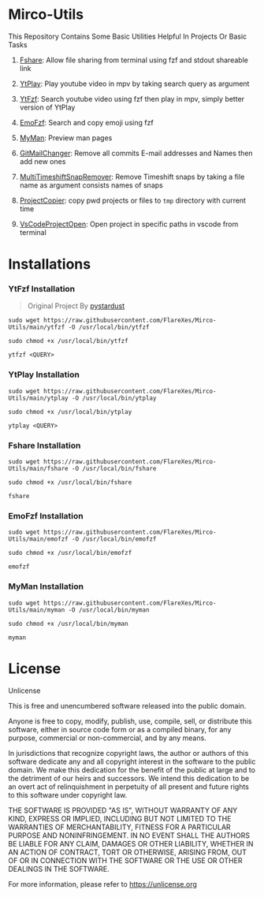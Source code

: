 # Mirco-Utils
This Repository Contains Some Basic Utilities Helpful In Projects Or Basic Tasks

1. [Fshare](https://github.com/FlareXes/Mirco-Utils/blob/main/fshare): Allow file sharing from terminal using fzf and stdout shareable link

2. [YtPlay](https://github.com/FireFlareDb/Mirco-Utils/blob/main/ytplay): Play youtube video in mpv by taking search query as argument
   
3. [YtFzf](https://github.com/FireFlareDb/Mirco-Utils/blob/main/ytfzf): Search youtube video using fzf then play in mpv, simply better version of YtPlay

4. [EmoFzf](https://github.com/FireFlareDb/Mirco-Utils/blob/main/emofzf): Search and copy emoji using fzf

5. [MyMan](https://github.com/FireFlareDb/Mirco-Utils/blob/main/myman): Preview man pages

6. [GitMailChanger](https://github.com/FireFlareDb/Mirco-Utils/blob/main/gitMailChanger): Remove all commits E-mail addresses and Names then add new ones

7. [MultiTimeshiftSnapRemover](https://github.com/FireFlareDb/Mirco-Utils/blob/main/multiTimeshiftSnapRemover): Remove Timeshift snaps by taking a file name as argument consists names of snaps

8. [ProjectCopier](https://github.com/FireFlareDb/Mirco-Utils/blob/main/projectCopier): copy pwd projects or files to `tmp` directory with current time

9. [VsCodeProjectOpen](https://github.com/FireFlareDb/Mirco-Utils/blob/main/vsCodeProjectOpen): Open project in specific paths in vscode from terminal

# Installations

### YtFzf Installation
> Original Project By [pystardust](https://github.com/pystardust/ytfzf)
```
sudo wget https://raw.githubusercontent.com/FlareXes/Mirco-Utils/main/ytfzf -O /usr/local/bin/ytfzf

sudo chmod +x /usr/local/bin/ytfzf

ytfzf <QUERY>
```

### YtPlay Installation
```
sudo wget https://raw.githubusercontent.com/FlareXes/Mirco-Utils/main/ytplay -O /usr/local/bin/ytplay

sudo chmod +x /usr/local/bin/ytplay

ytplay <QUERY>
```
### Fshare Installation
```
sudo wget https://raw.githubusercontent.com/FlareXes/Mirco-Utils/main/fshare -O /usr/local/bin/fshare

sudo chmod +x /usr/local/bin/fshare

fshare
```

### EmoFzf Installation
```
sudo wget https://raw.githubusercontent.com/FlareXes/Mirco-Utils/main/emofzf -O /usr/local/bin/emofzf

sudo chmod +x /usr/local/bin/emofzf

emofzf
```

### MyMan Installation
```
sudo wget https://raw.githubusercontent.com/FlareXes/Mirco-Utils/main/myman -O /usr/local/bin/myman

sudo chmod +x /usr/local/bin/myman

myman
```

# License
Unlicense

This is free and unencumbered software released into the public domain.

Anyone is free to copy, modify, publish, use, compile, sell, or
distribute this software, either in source code form or as a compiled
binary, for any purpose, commercial or non-commercial, and by any
means.

In jurisdictions that recognize copyright laws, the author or authors
of this software dedicate any and all copyright interest in the
software to the public domain. We make this dedication for the benefit
of the public at large and to the detriment of our heirs and
successors. We intend this dedication to be an overt act of
relinquishment in perpetuity of all present and future rights to this
software under copyright law.

THE SOFTWARE IS PROVIDED "AS IS", WITHOUT WARRANTY OF ANY KIND,
EXPRESS OR IMPLIED, INCLUDING BUT NOT LIMITED TO THE WARRANTIES OF
MERCHANTABILITY, FITNESS FOR A PARTICULAR PURPOSE AND NONINFRINGEMENT.
IN NO EVENT SHALL THE AUTHORS BE LIABLE FOR ANY CLAIM, DAMAGES OR
OTHER LIABILITY, WHETHER IN AN ACTION OF CONTRACT, TORT OR OTHERWISE,
ARISING FROM, OUT OF OR IN CONNECTION WITH THE SOFTWARE OR THE USE OR
OTHER DEALINGS IN THE SOFTWARE.

For more information, please refer to <https://unlicense.org>
